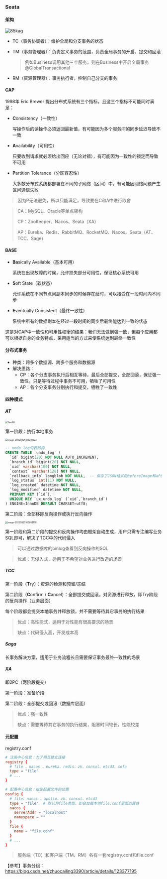 ### Seata



#### 架构

![85kag](http://img.miilnvo.com/85kag.png)

* TC（事务协调者）：维护全局和分支事务的状态

* TM（事务管理器）：负责定义事务的范围，负责全局事务的开启、提交和回滚

  > 例如Business调用其他三个服务，则在Business中开启全局事务@GlobalTransactional

* RM（资源管理器）：事务执行者，控制自己分支的事务



#### CAP

1998年 Eric Brewer 提出分布式系统有三个指标，且这三个指标不可能同时满足：

* **C**onsistency（一致性）

  写操作后的读操作必须返回最新值，有可能因为多个服务间的同步延迟导致不一致

* **A**vailability（可用性）

  只要收到请求就必须给出回应（无论对错），有可能因为一致性的锁定而导致不可用

* **P**artition Tolerance（分区容忍性）

  大多数分布式系统都部署在不同的子网络（区间）中，有可能因网络问题产生区间通信失败


> 因为P无法避免，所以只能满足，导致要在C和A中进行取舍

> CA：MySQL、Oracle等单点架构
>
> CP：ZooKeeper、Nacos、Seata（XA）
>
> AP：Eureka、Redis、RabbitMQ、RocketMQ、Nacos、Seata（AT、TCC、Sage）



#### BASE

* **Ba**sically Available（基本可用）

  系统在出现故障的时候，允许损失部分可用性，保证核心系统可用

* **S**oft State（软状态）

  允许系统在不同节点间副本同步的时候存在延时，可以接受在一段时间内不同步

* **E**ventually Consistent（最终一致性）

  系统中所有的数据副本在经过一段时间的同步后最终能达到一致的状态

这是对CAP中一致性和可用性权衡的结果：我们无法做到强一致，但每个应用都可以根据自身的业务特点，采用适当的方式来使系统达到最终一致性



#### 分布式事务

* 种类：跨多个数据源、跨多个服务和数据源
* 解决思路：
  * CP：各个分支事务执行后相互等待，最后全部提交，全部回滚，保证强一致性。只是等待过程中事务不可用，牺牲了可用性
  * AP：各个分支事务分别执行和提交，牺牲了一致性



#### 四种模式

##### AT

<img src="http://img.miilnvo.com/2wo66.png" alt="2wo66" style="zoom:50%;" />

第一阶段：执行本地事务

<img src="http://img.miilnvo.com/wepuw.png" alt="image-20220825103231522" style="zoom:50%;" />

```sql
-- undo_log的表结构
CREATE TABLE `undo_log` (
  `id` bigint(20) NOT NULL AUTO_INCREMENT,
  `branch_id` bigint(20) NOT NULL,
  `xid` varchar(100) NOT NULL,
  `context` varchar(128) NOT NULL,
  `rollback_info` longblob NOT NULL,  -- 保存了JSON格式的beforeImage和afterImage
  `log_status` int(11) NOT NULL,
  `log_created` datetime NOT NULL,
  `log_modified` datetime NOT NULL,
  PRIMARY KEY (`id`),
  UNIQUE KEY `ux_undo_log` (`xid`,`branch_id`)
) ENGINE=InnoDB DEFAULT CHARSET=utf8;  
```

第二阶段：全部移除反向操作或执行反向操作

<img src="http://img.miilnvo.com/7vb26.png" alt="image-20220825103652178" style="zoom:50%;" />

第一阶段和第二阶段的提交和反向操作均由框架自动生成，用户只需专注编写业务SQL即可，解决了TCC中的代码侵入

> 可以通过数据库的binlog查看到反向操作的SQL

> 优点：无侵入式，适用于不希望对业务进行改造的场景



##### TCC

第一阶段（**T**ry）：资源的检测和预留/冻结

第二阶段（**C**onfirm / **C**ancel）：全部提交或回滚，对资源进行释放，即Try阶段的反向操作（业务层面）

每个阶段都会提交本地事务并释放锁，并不需要等待其它事务的执行结果

> 优点：高性能式，适用于对性能有很高要求的场景
>
> 缺点：代码侵入高，开发成本高



##### Saga

长事务解决方案，适用于业务流程长且需要保证事务最终一致性的场景



##### XA

即2PC（两阶段提交）

第一阶段：准备阶段

第二阶段：全部提交或回滚（数据库层面）

> 优点：强一致性
>
> 缺点：需要等待其它事务的执行结果，阻塞时间较长，性能较差



#### 元配置

registry.conf

```conf
# 注册中心信息：为了相互建立连接
registry {
  # file 、nacos 、eureka、redis、zk、consul、etcd3、sofa
  type = "file"
  # ...
}

# 配置中心信息：指定配置文件的位置
config {
  # file、nacos 、apollo、zk、consul、etcd3
  type = "file"  # 默认为file类型，即会加载本地file.conf里面的属性
  nacos {
    serverAddr = "localhost"
    namespace = ""
  }
  file {
    name = "file.conf"
  }
  # ...
}
```

> 服务端（TC）和客户端（TM、RM）各有一套registry.conf和file.conf

【参考】事务分组：https://blog.csdn.net/zhuocailing3390/article/details/123377195
